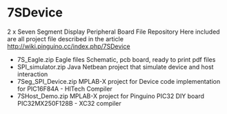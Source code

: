 7SDevice
========

2 x Seven Segment Display Peripheral Board File Repository
Here included are all project file described in the article http://wiki.pinguino.cc/index.php/7SDevice

- 7S_Eagle.zip          Eagle files Schematic, pcb board, ready to print pdf files
- SPI_simulator.zip     Java Netbean project that simulate device and host interaction
- 7Seg_SPI_Device.zip   MPLAB-X project for Device code implementation for PIC16F84A - HITech Compiler
- 7SHost_Demo.zip       MPLAB-X project for Pinguino PIC32 DIY board  PIC32MX250F128B - XC32 compiler

